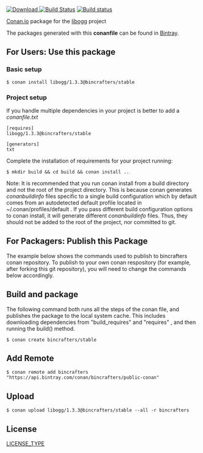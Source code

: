 [ ![Download](https://api.bintray.com/packages/bincrafters/public-conan/libogg%3Abincrafters/images/download.svg) ](https://bintray.com/bincrafters/public-conan/libogg%3Abincrafters/_latestVersion)
[![Build Status](https://travis-ci.org/bincrafters/conan-libogg.svg?branch=stable%2F1.3.3)](https://travis-ci.org/bincrafters/conan-libogg)
[![Build status](https://ci.appveyor.com/api/projects/status/sxs9n6vb8nqa92l5?svg=true)](https://ci.appveyor.com/project/BinCrafters/conan-libogg)

[Conan.io](https://conan.io) package for the [libogg](https://github.com/xiph/ogg) project

The packages generated with this **conanfile** can be found in [Bintray](https://bintray.com/bincrafters/public-conan/libogg%3Abincrafters).

## For Users: Use this package

### Basic setup

    $ conan install libogg/1.3.3@bincrafters/stable

### Project setup

If you handle multiple dependencies in your project is better to add a *conanfile.txt*

    [requires]
    libogg/1.3.3@bincrafters/stable

    [generators]
    txt

Complete the installation of requirements for your project running:

    $ mkdir build && cd build && conan install ..

Note: It is recommended that you run conan install from a build directory and not the root of the project directory.  This is because conan generates *conanbuildinfo* files specific to a single build configuration which by default comes from an autodetected default profile located in ~/.conan/profiles/default .  If you pass different build configuration options to conan install, it will generate different *conanbuildinfo* files.  Thus, they should not be added to the root of the project, nor committed to git.

## For Packagers: Publish this Package

The example below shows the commands used to publish to bincrafters conan repository. To publish to your own conan respository (for example, after forking this git repository), you will need to change the commands below accordingly.

## Build and package

The following command both runs all the steps of the conan file, and publishes the package to the local system cache.  This includes downloading dependencies from "build_requires" and "requires" , and then running the build() method.

    $ conan create bincrafters/stable

## Add Remote

    $ conan remote add bincrafters "https://api.bintray.com/conan/bincrafters/public-conan"

## Upload

    $ conan upload libogg/1.3.3@bincrafters/stable --all -r bincrafters

## License
[LICENSE_TYPE](LICENSE)
